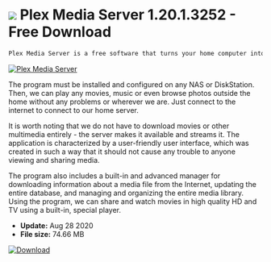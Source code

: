 # ![](https://cdn.softexe.net/static/icon/5/plex-media-server-8306.png) Plex Media Server 1.20.1.3252 - Free Download

```sh
Plex Media Server is a free software that turns your home computer into a full-featured multimedia center that provides instant online access to your media library.
```
[![Plex Media Server](https://gallery.dpcdn.pl/imgc/Tools/9221/g_-_420x350_1.5_-_x20120707124356_00.jpg)](https://softexe.net/win/multimedia/other/plex-media-server:hcRf.html)

The program must be installed and configured on any NAS or DiskStation. Then, we can play any movies, music or even browse photos outside the home without any problems or wherever we are. Just connect to the internet to connect to our home server. 
 
 
 It is worth noting that we do not have to download movies or other multimedia entirely - the server makes it available and streams it. The application is characterized by a user-friendly user interface, which was created in such a way that it should not cause any trouble to anyone viewing and sharing media. 
 
 
 The program also includes a built-in and advanced manager for downloading information about a media file from the Internet, updating the entire database, and managing and organizing the entire media library. Using the program, we can share and watch movies in high quality HD and TV using a built-in, special player.


- **Update:** Aug 28 2020
- **File size:** 74.66 MB

[![Download](https://cdn.softexe.net/static/img/download.png)](https://softexe.net/win/multimedia/other/plex-media-server:hcRf.html)

